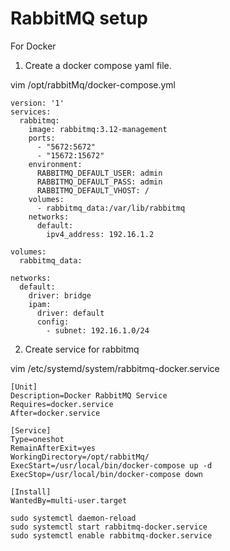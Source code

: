 # RabbitMQ setup
For Docker

1) Create a docker compose yaml file.

vim /opt/rabbitMq/docker-compose.yml
```
version: '1'
services:
  rabbitmq:
    image: rabbitmq:3.12-management
    ports:
      - "5672:5672"
      - "15672:15672"
    environment:
      RABBITMQ_DEFAULT_USER: admin
      RABBITMQ_DEFAULT_PASS: admin
      RABBITMQ_DEFAULT_VHOST: /
    volumes:
      - rabbitmq_data:/var/lib/rabbitmq
    networks:
      default:
        ipv4_address: 192.16.1.2

volumes:
  rabbitmq_data:

networks:
  default:
    driver: bridge
    ipam:
      driver: default
      config:
        - subnet: 192.16.1.0/24
```

2) Create service for rabbitmq

vim /etc/systemd/system/rabbitmq-docker.service
```
[Unit]
Description=Docker RabbitMQ Service
Requires=docker.service
After=docker.service

[Service]
Type=oneshot
RemainAfterExit=yes
WorkingDirectory=/opt/rabbitMq/
ExecStart=/usr/local/bin/docker-compose up -d
ExecStop=/usr/local/bin/docker-compose down

[Install]
WantedBy=multi-user.target
```

```
sudo systemctl daemon-reload
sudo systemctl start rabbitmq-docker.service
sudo systemctl enable rabbitmq-docker.service
```



